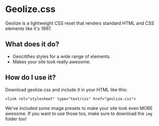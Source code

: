 # Geolize.css #

Geolize is a lightweight CSS reset that renders standard HTML and CSS elements like it's 1997.

What does it do?
------
* Geocitifies styles for a wide range of elements.
* Makes your site look really awesome.

How do I use it?
------
Download geolize.css and include it in your HTML like this:

`<link rel="stylesheet" type="text/css" href="geolize.css">`

We've included some image presets to make your site look even MORE awesome. If you want to use those too, make sure to download the `img` folder too!
